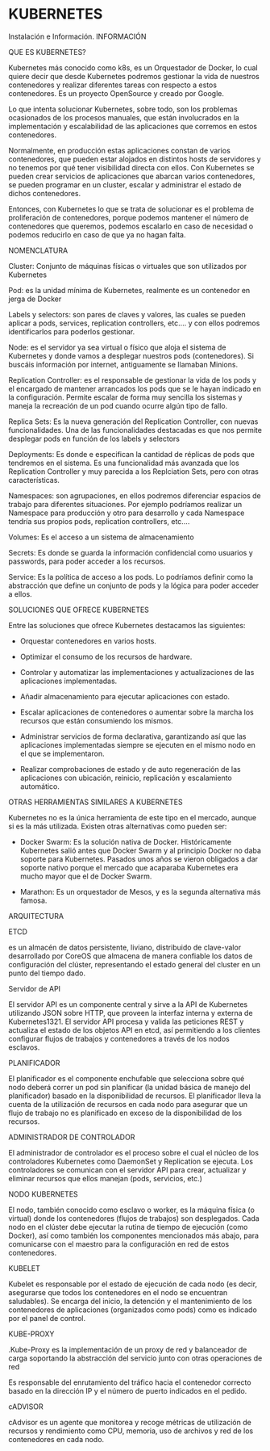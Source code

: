 
# KUBERNETES
Instalación e Información.
INFORMACIÓN

QUE ES KUBERNETES?

 Kubernetes más conocido como k8s, es un Orquestador de Docker, lo cual quiere decir que desde Kubernetes podremos gestionar la vida de nuestros contenedores y realizar diferentes tareas con respecto a estos contenedores. Es un proyecto OpenSource y creado por Google.
 
Lo que intenta solucionar Kubernetes, sobre todo, son los problemas ocasionados de los procesos manuales, que están involucrados en la implementación y escalabilidad de las aplicaciones que corremos en estos contenedores.

Normalmente, en producción estas aplicaciones constan de varios contenedores, que pueden estar alojados en distintos hosts de servidores y no tenemos por qué tener visibilidad directa con ellos. Con Kubernetes se pueden crear servicios de aplicaciones que abarcan varios contenedores, se pueden programar en un cluster, escalar y administrar el estado de dichos contenedores.

Entonces, con Kubernetes lo que se trata de solucionar es el problema de proliferación de contenedores, porque podemos mantener el número de contenedores que queremos, podemos escalarlo en caso de necesidad o podemos reducirlo en caso de que ya no hagan falta.

NOMENCLATURA

Cluster: Conjunto de máquinas físicas o virtuales que son utilizados por Kubernetes

Pod: es la unidad mínima de Kubernetes, realmente es un contenedor en jerga de Docker

Labels y selectors: son pares de claves y valores, las cuales se pueden aplicar a pods, services, replication controllers, etc…. y con ellos podremos identificarlos para poderlos gestionar.

Node: es el servidor ya sea virtual o físico que aloja el sistema de Kubernetes y donde vamos a desplegar nuestros pods (contenedores). Si buscáis información por internet, antiguamente se llamaban Minions.

Replication Controller: es el responsable de gestionar la vida de los pods y el encargado de mantener arrancados los pods que se le hayan indicado en la configuración. Permite escalar de forma muy sencilla los sistemas y maneja la recreación de un pod cuando ocurre algún tipo de fallo.

Replica Sets: Es la nueva generación del Replication Controller, con nuevas funcionalidades. Una de las funcionalidades destacadas es que nos permite desplegar pods en función de los labels y selectors

Deployments: Es donde e especifican la cantidad de réplicas de pods que tendremos en el sistema. Es una funcionalidad más avanzada que los Replication Controller y muy parecida a los Replciation Sets, pero con otras características.

Namespaces: son agrupaciones, en ellos podremos diferenciar espacios de trabajo para diferentes situaciones. Por ejemplo podríamos realizar un Namespace para producción y otro para desarrollo y cada Namespace tendría sus propios pods, replication controllers, etc….

Volumes: Es el acceso a un sistema de almacenamiento

Secrets: Es donde se guarda la información confidencial como usuarios y passwords, para poder acceder a los recursos.

Service: Es la política de acceso a los pods. Lo podríamos definir como la abstracción que define un conjunto de pods y la lógica para poder acceder a ellos.

SOLUCIONES QUE OFRECE KUBERNETES

Entre las soluciones que ofrece Kubernetes destacamos las siguientes:

- Orquestar contenedores en varios hosts.

- Optimizar el consumo de los recursos de hardware.

- Controlar y automatizar las implementaciones y actualizaciones de las aplicaciones implementadas.

- Añadir almacenamiento para ejecutar aplicaciones con estado.

- Escalar aplicaciones de contenedores o aumentar sobre la marcha los recursos que están consumiendo los mismos.

- Administrar servicios de forma declarativa, garantizando así que las aplicaciones implementadas siempre se ejecuten en el mismo nodo en el que se implementaron.

- Realizar comprobaciones de estado y de auto regeneración de las aplicaciones con ubicación, reinicio, replicación y escalamiento automático.

OTRAS HERRAMIENTAS  SIMILARES A KUBERNETES

Kubernetes no es la única herramienta de este tipo en el mercado, aunque si es la más utilizada. Existen otras alternativas como pueden ser:

- Docker Swarm: Es la solución nativa de Docker. Históricamente Kubernetes salió antes que Docker Swarm y al principio Docker no daba soporte para Kubernetes. Pasados unos años se vieron obligados a dar soporte nativo porque el mercado que acaparaba Kubernetes era mucho mayor que el de Docker Swarm.

- Marathon: Es un orquestador de Mesos, y es la segunda alternativa más famosa.

ARQUITECTURA

ETCD

es un almacén de datos persistente, liviano, distribuido de clave-valor desarrollado por CoreOS que almacena de manera confiable los datos de configuración del clúster, representando el estado general del cluster en un punto del tiempo dado.

Servidor de API

El servidor API es un componente central y sirve a la API de Kubernetes utilizando JSON sobre HTTP, que proveen la interfaz interna y externa de Kubernetes13​21​. El servidor API procesa y valida las peticiones REST y actualiza el estado de los objetos API en etcd, así permitiendo a los clientes configurar flujos de trabajos y contenedores a través de los nodos esclavos.

PLANIFICADOR

El planificador es el componente enchufable que selecciona sobre qué nodo deberá correr un pod sin planificar (la unidad básica de manejo del planificador) basado en la disponibilidad de recursos. El planificador lleva la cuenta de la utilización de recursos en cada nodo para asegurar que un flujo de trabajo no es planificado en exceso de la disponibilidad de los recursos.

ADMINISTRADOR DE CONTROLADOR

El administrador de controlador es el proceso sobre el cual el núcleo de los controladores Kubernetes como DaemonSet y Replication se ejecuta. Los controladores se comunican con el servidor API para crear, actualizar y eliminar recursos que ellos manejan (pods, servicios, etc.)

NODO KUBERNETES

El nodo, también conocido como esclavo o worker, es la máquina física (o virtual) donde los contenedores (flujos de trabajos) son desplegados. Cada nodo en el clúster debe ejecutar la rutina de tiempo de ejecución (como Docker), así como también los componentes mencionados más abajo, para comunicarse con el maestro para la configuración en red de estos contenedores.

KUBELET

Kubelet es responsable por el estado de ejecución de cada nodo (es decir, asegurarse que todos los contenedores en el nodo se encuentran saludables). Se encarga del inicio, la detención y el mantenimiento de los contenedores de aplicaciones (organizados como pods) como es indicado por el panel de control.

KUBE-PROXY

.Kube-Proxy es la implementación de un proxy de red y balanceador de carga soportando la abstracción del servicio junto con otras operaciones de red

Es responsable del enrutamiento del tráfico hacia el contenedor correcto basado en la dirección IP y el número de puerto indicados en el pedido.

cADVISOR

cAdvisor es un agente que monitorea y recoge métricas de utilización de recursos y rendimiento como CPU, memoria, uso de archivos y red de los contenedores en cada nodo.

